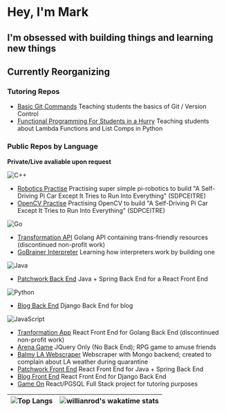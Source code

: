 # Hey, I'm Mark

## I'm obsessed with building things and learning new things

## Currently Reorganizing

### Tutoring Repos
<ul>
<li><a href="https://github.com/therichierich/basic-git-commands" target="_blank">Basic Git Commands</a> Teaching students the basics of Git / Version Control</li>
<li><a href="https://github.com/therichierich/functionalProgrammingForStudentsInAHurry" target="_blank">Functional Programming For Students in a Hurry</a> Teaching students about Lambda Functions and List Comps in Python</li>
</ul>


### Public Repos by Language
**Private/Live avaliable upon request**

<img alt="C++" src="https://img.shields.io/badge/c++%20-%2300599C.svg?&style=for-the-badge&logo=c%2B%2B&ogoColor=white"/>
<ul>
<li><a href="https://github.com/themarkfullton/roboticsPractise" target="_blank">Robotics Practise</a> Practising super simple pi-robotics to build "A Self-Driving Pi Car Except It Tries to Run Into Everything" (SDPCEITRE)</li>
<li><a href="https://github.com/themarkfullton/opencv-practise" target="_blank">OpenCV Practise</a> Practising OpenCV to build "A Self-Driving Pi Car Except It Tries to Run Into Everything" (SDPCEITRE)</li>
</ul>


<img alt="Go" src="https://img.shields.io/badge/go-%2300ADD8.svg?&style=for-the-badge&logo=go&logoColor=white"/>
<ul>
<li><a href="https://github.com/themarkfullton/transformation-api-v2" target="_blank">Transformation API</a> Golang API containing trans-friendly resources (discontinued non-profit work)</li>
<li><a href="https://github.com/themarkfullton/go-brainer-interpreter" target="_blank">GoBrainer Interpreter</a> Learning how interpreters work by building one</li>
</ul>

<img alt="Java" src="https://img.shields.io/badge/java-%23ED8B00.svg?&style=for-the-badge&logo=java&logoColor=white"/>
<ul>
<li><a href="https://github.com/themarkfullton/patchwork-back-end" target="_blank">Patchwork Back End</a> Java + Spring Back End for a React Front End</li>
</ul>

<img alt="Python" src="https://img.shields.io/badge/python%20-%2314354C.svg?&style=for-the-badge&logo=python&logoColor=white"/>
<ul>
<li><a href="https://github.com/themarkfullton/blog-backend" target="_blank">Blog Back End</a> Django Back End for blog</li>
</ul>

<img alt="JavaScript" src="https://img.shields.io/badge/javascript%20-%23323330.svg?&style=for-the-badge&logo=javascript&logoColor=%23F7DF1E"/>
<ul>
<li><a href="https://github.com/themarkfullton/transformation-app-v2" target="_blank">Tranformation App</a> React Front End for Golang Back End (discontinued non-profit work)</li>
<li><a href="https://github.com/themarkfullton/Arena-Game" target="_blank">Arena Game</a> JQuery Only (No Back End); RPG game to amuse friends</li>
<li><a href="https://github.com/themarkfullton/balmy-la-webscraper" target="_blank">Balmy LA Webscraper</a> Webscraper with Mongo backend; created to complain about LA weather during quarantine</li>
<li><a href="https://github.com/themarkfullton/patchwork-front-end" target="_blank">Patchwork Front End</a> React Front End for Java + Spring Back End</li>
<li><a href="https://github.com/themarkfullton/trans-techie-blog-front-end" target="_blank">Blog Front End</a> React Front End for Django Back End</li>
<li><a href="https://github.com/themarkfullton/game-on" target="_blank">Game On</a> React/PGSQL Full Stack project for tutoring purposes</li>
</ul>


| ![Top Langs](https://github-readme-stats.vercel.app/api/top-langs/?username=themarkfullton&langs_count=10&hide=handlebars,css,scss,html&count_private=true&layout=compact)      | ![willianrod's wakatime stats](https://github-readme-stats.vercel.app/api/wakatime?username=themarkfullton) |
| ----------- | ----------- |




